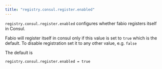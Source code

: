 ```yaml
---
title: "registry.consul.register.enabled"
---
```


`registry.consul.register.enabled` configures whether fabio registers itself in Consul.

Fabio will register itself in consul only if this value is set to `true` which
is the default. To disable registration set it to any other value, e.g. `false`

The default is

	registry.consul.register.enabled = true
